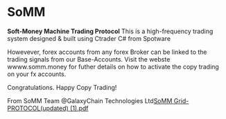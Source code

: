 # SoMM
**Soft-Money Machine Trading Protocol**
This is a high-frequency trading system designed & built using Ctrader C# from Spotware

Howevever, forex accounts from any forex Broker can be linked to the trading signals from our Base-Accounts.
Visit the webste wwww.somm.money for futher details on how to activate the copy trading on your fx accounts.

Congratulations.
Happy Copy Trading!

From SoMM Team @GalaxyChain Technologies Ltd[SoMM Grid-PROTOCOL(updated) (1).pdf](https://github.com/galaxychaintechnology/SoMM/files/7824744/SoMM.Grid-PROTOCOL.updated.1.pdf)
